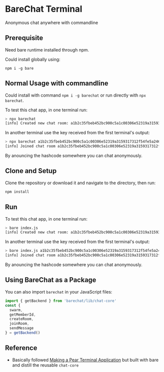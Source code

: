 # BareChat Terminal

Anonymous chat anywhere with commandline

## Prerequisite

Need bare runtime installed through npm.

Could install globally using:

`npm i -g bare`

## Normal Usage with commandline

Could install with command `npm i -g barechat` or run directly with `npx barechat`.

To test this chat app, in one terminal run:

```sh
> npx barechat
[info] Created new chat room: a1b2c35fbeb452bc900c5a1c00306e52319a3159317312f54fe5a246d634f51a
```

In another terminal use the key received from the first terminal's output:

```sh
> npx barechat a1b2c35fbeb452bc900c5a1c00306e52319a3159317312f54fe5a246d634f51a
[info] Joined chat room a1b2c35fbeb452bc900c5a1c00306e52319a3159317312f54fe5a246d634f51a
```

By anouncing the hashcode somewhere you can chat anonymously.

## Clone and Setup

Clone the repository or download it and navigate to the directory, then run:

```sh
npm install
```

## Run

To test this chat app, in one terminal run:

```sh
> bare index.js
[info] Created new chat room: a1b2c35fbeb452bc900c5a1c00306e52319a3159317312f54fe5a246d634f51a
```

In another terminal use the key received from the first terminal's output:

```sh
> bare index.js a1b2c35fbeb452bc900c5a1c00306e52319a3159317312f54fe5a246d634f51a
[info] Joined chat room a1b2c35fbeb452bc900c5a1c00306e52319a3159317312f54fe5a246d634f51a
```

By anouncing the hashcode somewhere you can chat anonymously.

## Using BareChat as a Package

You can also import `barechat` in your JavaScript files:

```js
import { getBackend } from 'barechat/lib/chat-core'
const {
  swarm,
  getMemberId,
  createRoom,
  joinRoom,
  sendMessage
} = getBackend()
```

## Reference

- Basically followed [Making a Pear Terminal Application](https://docs.pears.com/guides/making-a-pear-terminal-app) but built with bare and distill the reusable `chat-core`
